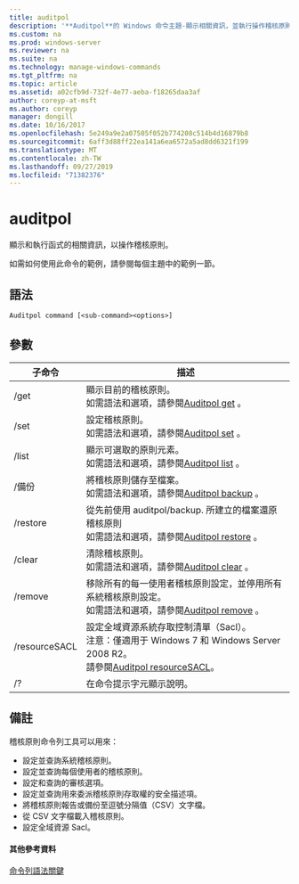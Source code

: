 ```yaml
---
title: auditpol
description: '**Auditpol**的 Windows 命令主題-顯示相關資訊，並執行操作稽核原則的函式。'
ms.custom: na
ms.prod: windows-server
ms.reviewer: na
ms.suite: na
ms.technology: manage-windows-commands
ms.tgt_pltfrm: na
ms.topic: article
ms.assetid: a02cfb9d-732f-4e77-aeba-f18265daa3af
author: coreyp-at-msft
ms.author: coreyp
manager: dongill
ms.date: 10/16/2017
ms.openlocfilehash: 5e249a9e2a07505f052b774208c514b4d16879b8
ms.sourcegitcommit: 6aff3d88ff22ea141a6ea6572a5ad8dd6321f199
ms.translationtype: MT
ms.contentlocale: zh-TW
ms.lasthandoff: 09/27/2019
ms.locfileid: "71382376"
---
```

# <a name="auditpol"></a>auditpol



顯示和執行函式的相關資訊，以操作稽核原則。

如需如何使用此命令的範例，請參閱每個主題中的範例一節。

## <a name="syntax"></a>語法

```
Auditpol command [<sub-command><options>]
```

## <a name="parameters"></a>參數

|子命令|描述|
|-----------|-----------|
|/get|顯示目前的稽核原則。</br>如需語法和選項，請參閱[Auditpol get](auditpol-get.md) 。|
|/set|設定稽核原則。</br>如需語法和選項，請參閱[Auditpol set](auditpol-set.md) 。|
|/list|顯示可選取的原則元素。</br>如需語法和選項，請參閱[Auditpol list](auditpol-list.md) 。|
|/備份|將稽核原則儲存至檔案。</br>如需語法和選項，請參閱[Auditpol backup](auditpol-backup.md) 。|
|/restore|從先前使用 auditpol/backup. 所建立的檔案還原稽核原則</br>如需語法和選項，請參閱[Auditpol restore](auditpol-restore.md) 。|
|/clear|清除稽核原則。</br>如需語法和選項，請參閱[Auditpol clear](auditpol-clear.md) 。|
|/remove|移除所有的每一使用者稽核原則設定，並停用所有系統稽核原則設定。</br>如需語法和選項，請參閱[Auditpol remove](auditpol-remove.md) 。|
|/resourceSACL|設定全域資源系統存取控制清單（Sacl）。</br>注意：僅適用于 Windows 7 和 Windows Server 2008 R2。</br>請參閱[Auditpol resourceSACL](auditpol-resourcesacl.md)。|
|/?|在命令提示字元顯示說明。|

## <a name="remarks"></a>備註

稽核原則命令列工具可以用來：
-   設定並查詢系統稽核原則。
-   設定並查詢每個使用者的稽核原則。
-   設定和查詢的審核選項。
-   設定並查詢用來委派稽核原則存取權的安全描述項。
-   將稽核原則報告或備份至逗號分隔值（CSV）文字檔。
-   從 CSV 文字檔載入稽核原則。
-   設定全域資源 Sacl。

#### <a name="additional-references"></a>其他參考資料

[命令列語法關鍵](command-line-syntax-key.md)